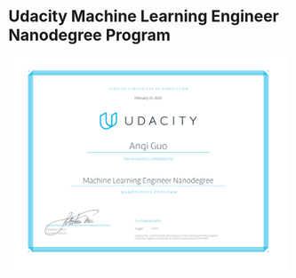 # Udacity Machine Learning Engineer Nanodegree Program
![CERTIFICATE](https://github.com/anqi-guo/udacity-mlnd/blob/main/MLND_Certificate.png)
